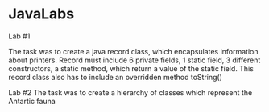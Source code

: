 # JavaLabs

Lab #1

The task was to create a java record class, which encapsulates information about printers. Record must include 6 private fields, 1 static field, 3 different constructors, a static method, which return a value of the static field. This record class also has to include an overridden method toString()



Lab #2
The task was to create a hierarchy of classes which represent the Antartic fauna
